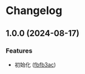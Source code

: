 # Changelog

## 1.0.0 (2024-08-17)


### Features

* 初始化 ([fbfb3ac](https://github.com/babanbang/Genshin/commit/fbfb3ac2ed7b5fa2dc75268537b57cdb1086f644))
